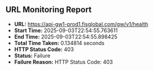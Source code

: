 ## URL Monitoring Report

- **URL:** https://api-gw1-prod1.fisglobal.com/gw/v1/health
- **Start Time:** 2025-09-03T22:54:55.763611
- **End Time:** 2025-09-03T22:54:55.898425
- **Total Time Taken:** 0.134814 seconds
- **HTTP Status Code:** 403
- **Status:** Failure
- **Failure Reason:** HTTP Status Code: 403
